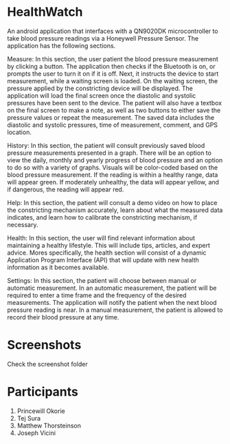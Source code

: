 # HealthWatch
An android application that interfaces with a QN9020DK microcontroller to take blood pressure readings via a Honeywell Pressure Sensor. The application has the following sections.

Measure: In this section, the user patient the blood pressure measurement by clicking a button. The application then checks if the Bluetooth is on, or prompts the user to turn it on if it is off. Next, it instructs the device to start measurement, while a waiting screen is loaded. On the waiting screen, the pressure applied by the constricting device will be displayed. The application will load the final screen once the diastolic and systolic pressures have been sent to the device. The patient will also have a textbox on the final screen to make a note, as well as two buttons to either save the pressure values or repeat the measurement. The saved data includes the diastolic and systolic pressures, time of measurement, comment, and GPS location.

History: In this section, the patient will consult previously saved blood pressure measurements presented in a graph. There will be an option to view the daily, monthly and yearly progress of blood pressure and an option to do so with a variety of graphs. Visuals will be color-coded based on the blood pressure measurement. If the reading is within a healthy range, data will appear green. If moderately unhealthy, the data will appear yellow, and if dangerous, the reading will appear red. 

Help: In this section, the patient will consult a demo video on how to place the constricting mechanism accurately, learn about what the measured data indicates, and learn how to calibrate the constricting mechanism, if necessary.

Health: In this section, the user will find relevant information about maintaining a healthy lifestyle. This will include tips, articles, and expert advice. Mores specifically, the health section will consist of a dynamic Application Program Interface (API) that will update with new health information as it becomes available.

Settings: In this section, the patient will choose between manual or automatic measurement. In an automatic measurement, the patient will be required to enter a time frame and the frequency of the desired measurements. The application will notify the patient when the next blood pressure reading is near. In a manual measurement, the patient is allowed to record their blood pressure at any time.


# Screenshots

Check the screenshot folder

# Participants
1. Princewill Okorie
2. Tej Sura
3. Matthew Thorsteinson
4. Joseph Vicini


